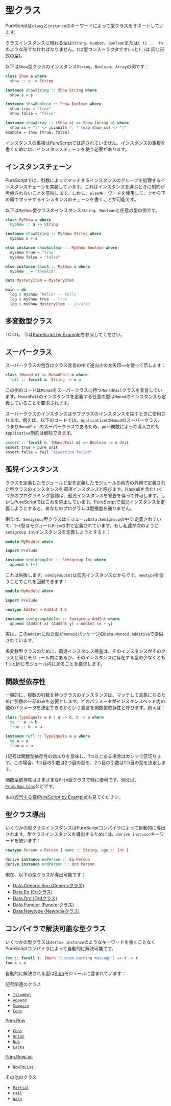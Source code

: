 <!--
# Type Classes
-->
# 型クラス

<!--
PureScript supports type classes via the `class` and `instance` keywords.
-->
PureScriptは`class`と`instance`のキーワードによって型クラスをサポートしています。

<!--
Types appearing in class instances must be of the form `String`, `Number`, `Boolean`, or `C t1 ... tn` where `C` is a type constructor (including `->` and `t_i` are types of the same form).
-->
クラスインスタンスに現れる型は`String`、`Number`、`Boolean`または`C t1 ... tn`のような形でなければなりません。`C`は型コンストラクタです(`->`と`t_i`は
同じ形式の型)。

<!--
Here is an example of the `Show` typeclass, with instances for `String`, `Boolean` and `Array`:
-->
以下は`Show`型クラスのインスタンス`String`、`Boolean`、`Array`の例です：

```purescript
class Show a where
  show :: a -> String

instance showString :: Show String where
  show s = s

instance showBoolean :: Show Boolean where
  show true = "true"
  show false = "false"

instance showArray :: (Show a) => Show (Array a) where
  show xs = "[" <> joinWith ", " (map show xs) <> "]"
example = show [true, false]
```


<!--
Overlapping instances are no longer allowed in PureScript. To write overlapping instances, you should use Instance Chains.
-->
インスタンスの重複はPureScriptでは許されていません。インスタンスの重複を書くためには、インスタンスチェーンを使う必要があります。

<!--
## Instance Chains
-->
## インスタンスチェーン

<!--
PureScript implements a form of instance chains that work on groups of instances matching by parameters. This means that constraints are not considered when choosing instances. However, you can still write a chain of instances in consecutive order that will be matched top to bottom by using the `else` keyword.
-->
PureScriptでは、引数によってマッチするインスタンスのグループを処理するインスタンスチェーンを実装しています。これはインスタンスを選ぶときに制約が考慮されないことを意味します。しかし、`else`キーワードを使用して、上から下の順でマッチするインスタンスのチェーンを書くことが可能です。

<!--
Here is an example of a `MyShow` typeclass, with instances for `String`, `Boolean`, and any other type.
-->
以下は`MyShow`型クラスのインスタンス`String`、`Boolean`と任意の型の例です。

```purescript
class MyShow a where
  myShow :: a -> String

instance showString :: MyShow String where
  myShow s = s

else instance showBoolean :: MyShow Boolean where
  myShow true = "true"
  myShow false = "false"

else instance showA :: MyShow a where
  myShow _ = "Invalid"

data MysteryItem = MysteryItem

main = do
  log $ myShow "hello" -- hello
  log $ myShow true -- true
  log $ myShow MysteryItem -- Invalid
```

<!--
## Multi-Parameter Type Classes
-->
## 多変数型クラス

<!--
TODO. For now, see the section in [PureScript by Example](https://leanpub.com/purescript/read#leanpub-auto-multi-parameter-type-classes).
-->
TODO。 今は[PureScript by Example](https://leanpub.com/purescript/read#leanpub-auto-multi-parameter-type-classes)を参照してください。

<!--
## Superclasses
-->
## スーパークラス

<!--
Superclass implications can be indicated in a class declaration with a backwards fat arrow `<=`:
-->
スーパークラスの包含はクラス宣言の中で逆向きの太矢印`<=`を使って示します：

```purescript
class (Monad m) <= MonadFail m where
  fail :: forall a. String -> m a
```

<!--
This code example defines a `MonadFail` class with a `Monad` superclass: any type which defines an instance of `MonadFail` will be required to define an instance of `Monad` too.
-->
この例のコードは`Monad`をスーパークラスに持つ`MonadFail`クラスを宣言しています。`MonadFail`のインスタンスを定義する任意の型は`Monad`のインスタンスも定義していることを要求されます。

<!--
Superclass instances will be used when searching for an instance of a subclass. For example, in the code below, the `Applicative` constraint introduced by the `pure` function can be discharged since `Applicative` is a superclass of `Monad`, which is in turn a superclass of `MonadFail`:
-->
スーパークラスのインスタンスはサブクラスのインスタンスを探すときに使用されます。例えば、以下のコードでは、`Applicative`は`Monad`のスーパークラス、つまり`MonadFail`のスーパークラスであるため、`pure`関数によって導入された`Applicative`制約は解除できます。

```purescript
assert :: forall m. (MonadFail m) => Boolean -> m Unit
assert true = pure unit
assert false = fail "Assertion failed"
```

<!--
## Orphan Instances
-->
## 孤児インスタンス

<!--
Type class instances which are defined outside of both the module which defined the class and the module which defined the type are called *orphan instances*. Some programming languages (including Haskell) allow orphan instances with a warning, but in PureScript, they are forbidden. Any attempt to define an orphan instance in PureScript will mean that your program does not pass type checking.
-->
クラスを定義したモジュールと型を定義したモジュールの両方の外側で定義された型クラスのインスタンスを*孤児インスタンス*と呼びます。Haskellを含むいくつかのプログラミング言語は、孤児インスタンスを警告を伴って許可します。しかしPureScriptではこれを禁止しています。PureScriptで孤児インスタンスを定義しようとすると、あなたのプログラムは型検査を通りません。

<!--
For example, the `Semigroup` type class is defined in the module `Data.Semigroup`, and the `Int` type is defined in the module `Prim`. If we attempt to define a `Semigroup Int` instance like this:
-->
例えば、`Semigroup`型クラスはモジュール`Data.Semigroup`の中でi定義されていて、`Int`型はモジュール`Prim`の中で定義されています。もし私達が次のように`Semigroup Int`インスタンスを定義しようとすると：

```purescript
module MyModule where

import Prelude

instance semigroupInt :: Semigroup Int where
  append = (+)
```

<!--
This will fail, because `semigroupInt` is an orphan instance. You can use a `newtype` to get around this:
-->
これは失敗します。`semigroupInt`は孤児インスタンスだからです。`newtype`を使うことでこれを回避できます：

```purescript
module MyModule where

import Prelude

newtype AddInt = AddInt Int

instance semigroupAddInt :: Semigroup AddInt where
  append (AddInt x) (AddInt y) = AddInt (x + y)
```

<!--
In fact, a type similar to this `AddInt` is provided in `Data.Monoid.Additive`, in the `monoid` package.
-->
実は、この`AddInt`に似た型が`monoid`パッケージの`Data.Monoid.Additive`で提供されています。

<!--
For multi-parameter type classes, the orphan instance check requires that the instance is either in the same module as the class, or the same module as at least one of the types occurring in the instance. (TODO: example)
-->
多変数型クラスのために、孤児インスタンス検査は、そのインスタンスがそのクラスと同じモジュール内にあるか、そのインスタンスに存在する型の少なくとも1つと同じモジュール内にあることを要求します。

<!--
## Functional Dependencies
-->
## 関数型依存性

<!--
Instances for type classes with multiple parameters generally only need a subset of the parameters to be concrete to match instances. Declarations on which parameters can determine others in instance heads are called Functional Dependencies. For example:
-->
一般的に、複数の引数を持つクラスのインスタンスは、マッチして具象になるために引数の一部のみを必要とします。どのパラメータがインスタンスヘッド内の他のパラメータを決定できるかという宣言を関数型依存性と呼びます。例えば：

```purescript
class TypeEquals a b | a -> b, b -> a where
  to :: a -> b
  from :: b -> a

instance refl :: TypeEquals a a where
  to a = a
  from a = a
```

<!--
The `|` symbol marks the beginning of functional dependencies, which are separated by a comma if there are more than one. In this case, the first parameter determines the type of the second, and the second determines the type of the first.
-->
`|`記号は関数型依存性の始まりを意味し、1つ以上ある場合はカンマで区切ります。この場合、1つ目の引数は2つ目の型を、2つ目の引数は1つ目の型を決定します。

<!--
Functional dependencies are especially useful with the various `Prim` typeclasses, such as `Prim.Row.Cons`: https://pursuit.purescript.org/builtins/docs/Prim.Row#t:Cons
-->
関数型依存性はさまざまな`Prim`型クラスで特に便利です。例えば、[`Prim.Row.Cons`](https://pursuit.purescript.org/builtins/docs/Prim.Row#t:Cons)などです。

<!--
See also the section in [PureScript by Example](https://leanpub.com/purescript/read#leanpub-auto-functional-dependencies).
-->
本の[該当する章(PureScript by Example)](https://leanpub.com/purescript/read#leanpub-auto-functional-dependencies)も見てください。

<!--
## Type Class Deriving
-->
## 型クラス導出

<!--
Some type class instances can be derived automatically by the PureScript compiler. To derive a type class instance, use the `derive instance` keywords:
-->
いくつかの型クラスインスタンスはPureScriptコンパイラによって自動的に導出されます。型クラスインスタンスを導出するためには、`derive instance`キーワードを使います：

```purescript
newtype Person = Person { name :: String, age :: Int }

derive instance eqPerson :: Eq Person
derive instance ordPerson :: Ord Person
```

<!--
Currently, the following type classes can be derived:
-->
現在、以下の型クラスが導出可能です：

<!--
- [Data.Generic.Rep (class Generic)](https://pursuit.purescript.org/packages/purescript-generics-rep/6.0.0/docs/Data.Generic.Rep#t:Generic)
- [Data.Eq (class Eq)](https://pursuit.purescript.org/packages/purescript-prelude/4.1.0/docs/Data.Eq#t:Eq)
- [Data.Ord (class Ord)](https://pursuit.purescript.org/packages/purescript-prelude/4.1.0/docs/Data.Ord#t:Ord)
- [Data.Functor (class Functor)](https://pursuit.purescript.org/packages/purescript-prelude/4.1.0/docs/Data.Functor#t:Functor)
- [Data.Newtype (class Newtype)](https://pursuit.purescript.org/packages/purescript-newtype/3.0.0/docs/Data.Newtype#t:Newtype)
-->
- [Data.Generic.Rep (Genericクラス)](https://pursuit.purescript.org/packages/purescript-generics-rep/6.0.0/docs/Data.Generic.Rep#t:Generic)
- [Data.Eq (Eqクラス)](https://pursuit.purescript.org/packages/purescript-prelude/4.1.0/docs/Data.Eq#t:Eq)
- [Data.Ord (Ordクラス)](https://pursuit.purescript.org/packages/purescript-prelude/4.1.0/docs/Data.Ord#t:Ord)
- [Data.Functor (Functorクラス)](https://pursuit.purescript.org/packages/purescript-prelude/4.1.0/docs/Data.Functor#t:Functor)
- [Data.Newtype (Newtypeクラス)](https://pursuit.purescript.org/packages/purescript-newtype/3.0.0/docs/Data.Newtype#t:Newtype)

<!--
## Compiler-Solvable Type Classes
-->
## コンパイラで解決可能な型クラス

<!--
Some type classes can be automatically solved by the PureScript Compiler without requiring you place a PureScript statement, like `derive instance`, in your source code.
-->
いくつかの型クラスは`derive instance`のようなキーワードを書くことなくPureScriptコンパイラによって自動的に解決可能です。

``` purescript
foo :: forall t. (Warn "Custom warning message") => t -> t
foo x = x
```

<!--
Automatically solved type classes are included in the [Prim](https://pursuit.purescript.org/builtins/docs/Prim) modules:
-->
自動的に解決される型は[Prim](https://pursuit.purescript.org/builtins/docs/Prim)モジュールに含まれています：

<!--
Symbol-related classes
-->
記号関連のクラス

- [`IsSymbol`](https://pursuit.purescript.org/packages/purescript-symbols/3.0.0/docs/Data.Symbol#t:IsSymbol)
- [`Append`](https://pursuit.purescript.org/builtins/docs/Prim.Symbol#t:Append)
- [`Compare`](https://pursuit.purescript.org/builtins/docs/Prim.Symbol#t:Compare)
- [`Cons`](https://pursuit.purescript.org/builtins/docs/Prim.Symbol#t:Cons)

[Prim.Row](https://pursuit.purescript.org/builtins/docs/Prim.Row)

- [`Cons`](https://pursuit.purescript.org/builtins/docs/Prim.Row#t:Cons)
- [`Union`](https://pursuit.purescript.org/builtins/docs/Prim.Row#t:Union)
- [`Nub`](https://pursuit.purescript.org/builtins/docs/Prim.Row#t:Nub)
- [`Lacks`](https://pursuit.purescript.org/builtins/docs/Prim.Row#t:Lacks)

[Prim.RowList](https://pursuit.purescript.org/builtins/docs/Prim.RowList)

- [`RowToList`](https://pursuit.purescript.org/builtins/docs/Prim.RowList#t:RowToList)

<!--
Other classes
-->
その他のクラス

- [`Partial`](https://pursuit.purescript.org/builtins/docs/Prim#t:Partial)
- [`Fail`](https://pursuit.purescript.org/builtins/docs/Prim.TypeError#t:Fail)
- [`Warn`](https://pursuit.purescript.org/builtins/docs/Prim.TypeError#t:Warn)
